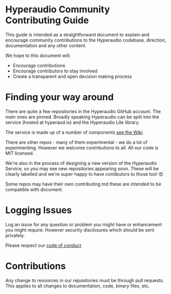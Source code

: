 # Hyperaudio Community Contributing Guide

This guide is intended as a straightforward document to explain and encourage community contributions to the Hyperaudio codebase, direction, documentation and any other content.

We hope to this document will:

* Encourage contributions
* Encourage contributors to stay involved
* Create a transparent and open decision making process

# Finding your way around

There are quite a few repositories in the Hyperaudio GitHub account. The main ones are pinned. Broadly speaking Hyperaudio can be split into the service (hosted at hyperaud.io) and the Hyperaudio Lite library.

The service is made up of a number of components [see the Wiki](https://github.com/hyperaudio/README/wiki).

There are other repos - many of them experimental - we do a lot of experimenting. However we welcome contributions to all. All our code is MIT licensed.

We're also in the process of designing a new version of the Hyperaudio Service, so you may see new repositories appearing soon. These will be clearly labelled and we're super happy to have contibutors to those too! :heart_eyes:

Some repos may have their own contributing.md these are intended to be compatible with document. 

# Logging Issues

Log an issue for any question or problem you might have or enhancement you might require.
However security disclosures which should be sent privately.

Please respect our [code of conduct](https://docs.google.com/document/d/1CldRIz-xJpWxLUKjtmN71TcJ-22atK-ACSjA9_iavVk/edit#heading=h.5ka6dhdt5ju0)

# Contributions

Any change to resources in our repositories must be through pull requests. This applies to all changes to documentation, code, binary files, etc.
